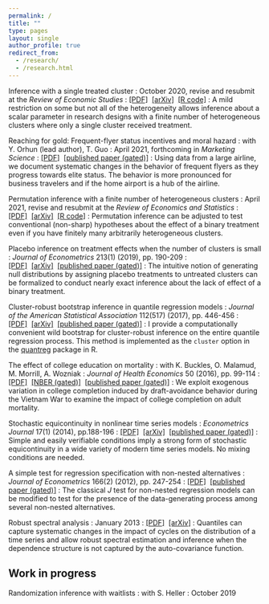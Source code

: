 ```yaml
---
permalink: /
title: ""
type: pages
layout: single
author_profile: true
redirect_from: 
  - /research/
  - /research.html
---
```


Inference with a single treated cluster
: October 2020, revise and resubmit at the *Review of Economic Studies*
: [[PDF]](/assets/hagemann_rea.pdf)  [[arXiv]](https://arxiv.org/abs/2010.04076)  [[R code]](/rea)
: A mild restriction on some but not all of the heterogeneity allows inference about a scalar parameter in research designs with a finite number of heterogeneous clusters where only a single cluster received treatment.

Reaching for gold: Frequent-flyer status incentives and moral hazard
: with Y. Orhun (lead author), T. Guo
: April 2021, forthcoming in *Marketing Science*
: [[PDF]](/assets/orhun-et_al-gold.pdf)  [[published paper (gated)]](https://doi.org/10.1287/mksc.2021.1341)
: Using data from a large airline, we document systematic changes in the behavior of frequent flyers as they progress towards elite status. The behavior is more pronounced for business travelers and if the home airport is a hub of the airline.

Permutation inference with a finite number of heterogeneous clusters
: April 2021, revise and resubmit at the *Review of Economics and Statistics*
: [[PDF]](/assets/hagemann_rperm.pdf)  [[arXiv]](https://arxiv.org/abs/1907.01049)  [[R code]](/ap)
: Permutation inference can be adjusted to test conventional (non-sharp) hypotheses about the effect of a binary treatment even if you have finitely many arbitrarily heterogeneous clusters.

Placebo inference on treatment effects when the number of clusters is small
: *Journal of Econometrics* 213(1) (2019), pp. 190-209
: [[PDF]](/assets/hagemann_cfish.pdf)  [[arXiv]](https://arxiv.org/abs/1803.02764)  [[published paper (gated)]](https://doi.org/10.1016/j.jeconom.2019.04.011)
: The intuitive notion of generating null distributions by assigning placebo treatments to untreated clusters can be formalized to conduct nearly exact inference about the lack of effect of a binary treatment.

Cluster-robust bootstrap inference in quantile regression models
: *Journal of the American Statistical Association* 112(517) (2017), pp. 446-456
: [[PDF]](/assets/hagemann_qclust.pdf)  [[arXiv]](https://arxiv.org/abs/1407.7166)  [[published paper (gated)]](https://dx.doi.org/10.1080/01621459.2016.1148610)
: I provide a computationally convenient wild bootstrap for cluster-robust inference on the entire quantile regression process. This method is implemented as the `cluster` option in the [quantreg](https://cran.r-project.org/package=quantreg) package in R.

The effect of college education on mortality
: with K. Buckles, O. Malamud, M. Morrill, A. Wozniak
: *Journal of Health Economics* 50 (2016), pp. 99-114
: [[PDF]](/assets/buckles-et_al-educmort.pdf)  [[NBER (gated)]](http://www.nber.org/papers/w19222)  [[published paper (gated)]](https://dx.doi.org/10.1016/j.jhealeco.2016.08.002)
: We exploit exogenous variation in college completion induced by draft-avoidance behavior during the Vietnam War to examine the impact of college completion on adult mortality.

Stochastic equicontinuity in nonlinear time series models
: *Econometrics Journal* 17(1) (2014), pp.188-196
: [[PDF]](/assets/hagemann_equi.pdf)  [[arXiv]](https://arxiv.org/abs/1206.2385)  [[published paper (gated)]](https://dx.doi.org/10.1111/ectj.12013)
: Simple and easily verifiable conditions imply a strong form of stochastic equicontinuity in a wide variety of modern time series models. No mixing conditions are needed.

A simple test for regression specification with non-nested alternatives
: *Journal of Econometrics* 166(2) (2012), pp. 247-254
: [[PDF]](/assets/hagemann_mjtest.pdf)  [[published paper (gated)]](https://dx.doi.org/10.1016/j.jeconom.2011.09.037)
: The classical *J* test for non-nested regression models can be modified to test for the presence of the data-generating process among several non-nested alternatives.

Robust spectral analysis
: January 2013
: [[PDF]](/assets/hagemann_jmp.pdf)  [[arXiv]](https://arxiv.org/abs/1111.1965)
: Quantiles can capture systematic changes in the impact of cycles on the distribution of a time series and allow robust spectral estimation and inference when the dependence structure is not captured by the auto-covariance function.

## Work in progress

Randomization inference with waitlists
: with S. Heller
: October 2019
